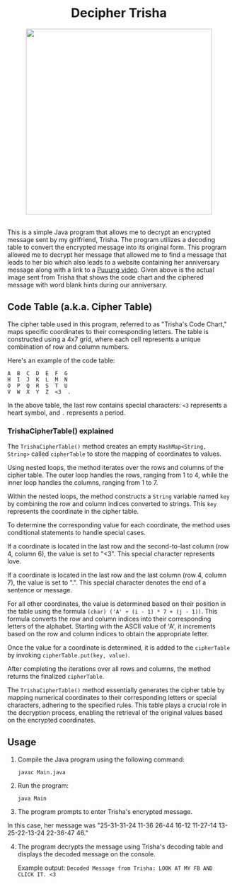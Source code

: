 <h1 align="center">
  Decipher Trisha
</h1>

<div align="center" >
   <img src="https://github.com/aidrecabrera/decipher-trisha/assets/61798731/15b6ba53-0e15-4b9e-9e40-ccd314769d7f" height="420" width="auto">
</div>

<br>

This is a simple Java program that allows me to decrypt an encrypted message sent by my girlfriend, Trisha. The program utilizes a decoding table to convert the encrypted message into its original form. This program allowed me to decrypt her message that allowed me to find a message that leads to her bio which also leads to a website containing her anniversary message along with a link to a <a href="https://www.youtube.com/watch?v=qcgaf8LhoRU">Puuung video</a>. Given above is the actual image sent from Trisha that shows the code chart and the ciphered message with word blank hints during our anniversary.


## Code Table (a.k.a. Cipher Table) 

The cipher table used in this program, referred to as "Trisha's Code Chart," maps specific coordinates to their corresponding letters. The table is constructed using a 4x7 grid, where each cell represents a unique combination of row and column numbers.

Here's an example of the code table:

```
A  B  C  D  E  F  G
H  I  J  K  L  M  N
O  P  Q  R  S  T  U
V  W  X  Y  Z  <3  .
```

In the above table, the last row contains special characters: `<3` represents a heart symbol, and `.` represents a period.

### TrishaCipherTable() explained

The `TrishaCipherTable()` method creates an empty `HashMap<String, String>` called `cipherTable` to store the mapping of coordinates to values.

Using nested loops, the method iterates over the rows and columns of the cipher table. The outer loop handles the rows, ranging from 1 to 4, while the inner loop handles the columns, ranging from 1 to 7.

Within the nested loops, the method constructs a `String` variable named `key` by combining the row and column indices converted to strings. This `key` represents the coordinate in the cipher table.

To determine the corresponding value for each coordinate, the method uses conditional statements to handle special cases.

If a coordinate is located in the last row and the second-to-last column (row 4, column 6), the value is set to "<3". This special character represents love.

If a coordinate is located in the last row and the last column (row 4, column 7), the value is set to ".". This special character denotes the end of a sentence or message.

For all other coordinates, the value is determined based on their position in the table using the formula `(char) ('A' + (i - 1) * 7 + (j - 1))`. This formula converts the row and column indices into their corresponding letters of the alphabet. Starting with the ASCII value of 'A', it increments based on the row and column indices to obtain the appropriate letter.

Once the value for a coordinate is determined, it is added to the `cipherTable` by invoking `cipherTable.put(key, value)`.

After completing the iterations over all rows and columns, the method returns the finalized `cipherTable`.

The `TrishaCipherTable()` method essentially generates the cipher table by mapping numerical coordinates to their corresponding letters or special characters, adhering to the specified rules. This table plays a crucial role in the decryption process, enabling the retrieval of the original values based on the encrypted coordinates.

## Usage

1. Compile the Java program using the following command:

   ```
   javac Main.java
   ```

2. Run the program:

   ```
   java Main
   ```

3. The program prompts to enter Trisha's encrypted message.

In this case, her message was "25-31-31-24 11-36 26-44 16-12 11-27-14 13-25-22-13-24 22-36-47 46."

4. The program decrypts the message using Trisha's decoding table and displays the decoded message on the console.

   Example output: `Decoded Message from Trisha: LOOK AT MY FB AND CLICK IT. <3`

